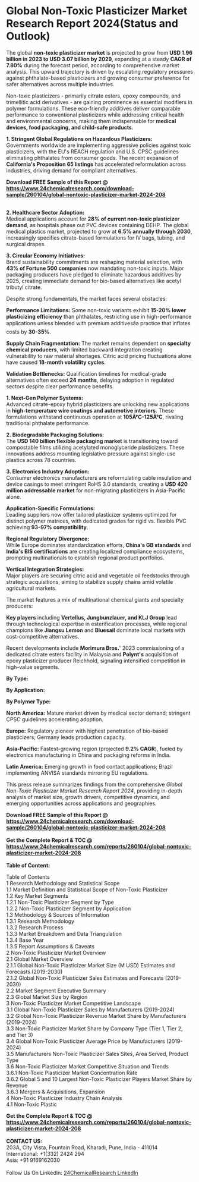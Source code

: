 <h1>Global Non-Toxic Plasticizer Market Research Report 2024(Status and Outlook)</h1><p>The global <strong>non-toxic plasticizer market</strong> is projected to grow from <strong>USD 1.96 billion in 2023 to USD 3.07 billion by 2029</strong>, expanding at a steady <strong>CAGR of 7.80%</strong> during the forecast period, according to comprehensive market analysis. This upward trajectory is driven by escalating regulatory pressures against phthalate-based plasticizers and growing consumer preference for safer alternatives across multiple industries.</p><p>Non-toxic plasticizers - primarily citrate esters, epoxy compounds, and trimellitic acid derivatives - are gaining prominence as essential modifiers in polymer formulations. These eco-friendly additives deliver comparable performance to conventional plasticizers while addressing critical health and environmental concerns, making them indispensable for <strong>medical devices, food packaging, and child-safe products</strong>.</p><p><strong>1. Stringent Global Regulations on Hazardous Plasticizers:</strong><br>
Governments worldwide are implementing aggressive policies against toxic plasticizers, with the EU's REACH regulation and U.S. CPSC guidelines eliminating phthalates from consumer goods. The recent expansion of <strong>California's Proposition 65 listings</strong> has accelerated reformulation across industries, driving demand for compliant alternatives.</p><div><b>Download FREE Sample of this Report @ 
            <a href="https://www.24chemicalresearch.com/download-sample/260104/global-nontoxic-plasticizer-market-2024-208">
            https://www.24chemicalresearch.com/download-sample/260104/global-nontoxic-plasticizer-market-2024-208</a></b></div><br><p><strong>2. Healthcare Sector Adoption:</strong><br>
Medical applications account for <strong>28% of current non-toxic plasticizer demand</strong>, as hospitals phase out PVC devices containing DEHP. The global medical plastics market, projected to grow at <strong>6.5% annually through 2030</strong>, increasingly specifies citrate-based formulations for IV bags, tubing, and surgical drapes.</p><p><strong>3. Circular Economy Initiatives:</strong><br>
Brand sustainability commitments are reshaping material selection, with <strong>43% of Fortune 500 companies</strong> now mandating non-toxic inputs. Major packaging producers have pledged to eliminate hazardous additives by 2025, creating immediate demand for bio-based alternatives like acetyl tributyl citrate.</p><p>Despite strong fundamentals, the market faces several obstacles:</p><p><strong>Performance Limitations:</strong> Some non-toxic variants exhibit <strong>15-20% lower plasticizing efficiency</strong> than phthalates, restricting use in high-performance applications unless blended with premium additivesâa practice that inflates costs by <strong>30-35%</strong>.</p><p><strong>Supply Chain Fragmentation:</strong> The market remains dependent on <strong>specialty chemical producers</strong>, with limited backward integration creating vulnerability to raw material shortages. Citric acid pricing fluctuations alone have caused <strong>18-month volatility cycles</strong>.</p><p><strong>Validation Bottlenecks:</strong> Qualification timelines for medical-grade alternatives often exceed <strong>24 months</strong>, delaying adoption in regulated sectors despite clear performance benefits.</p><p><strong>1. Next-Gen Polymer Systems:</strong><br>
Advanced citrate-epoxy hybrid plasticizers are unlocking new applications in <strong>high-temperature wire coatings and automotive interiors</strong>. These formulations withstand continuous operation at <strong>105Â°C-125Â°C</strong>, rivaling traditional phthalate performance.</p><p><strong>2. Biodegradable Packaging Solutions:</strong><br>
The <strong>USD 140 billion flexible packaging market</strong> is transitioning toward compostable films utilizing acetylated monoglyceride plasticizers. These innovations address mounting legislative pressure against single-use plastics across 78 countries.</p><p><strong>3. Electronics Industry Adoption:</strong><br>
Consumer electronics manufacturers are reformulating cable insulation and device casings to meet stringent RoHS 3.0 standards, creating a <strong>USD 420 million addressable market</strong> for non-migrating plasticizers in Asia-Pacific alone.</p><p><strong>Application-Specific Formulations:</strong><br>
	Leading suppliers now offer tailored plasticizer systems optimized	for distinct polymer matrices, with dedicated grades for rigid vs. flexible PVC achieving <strong>93-97% compatibility</strong>.</p><p><strong>Regional Regulatory Divergence:</strong><br>
	While Europe dominates standardization efforts, <strong>China's GB standards</strong> and <strong>India's BIS certifications</strong> are creating localized compliance ecosystems, prompting multinationals to establish regional product portfolios.</p><p><strong>Vertical Integration Strategies:</strong><br>
	Major players are securing citric acid and vegetable oil feedstocks through strategic acquisitions, aiming to stabilize supply chains amid volatile agricultural markets.</p><p>The market features a mix of multinational chemical giants and specialty producers:</p><p><strong>Key players</strong> including <strong>Vertellus, Jungbunzlauer, and KLJ Group</strong> lead through technological expertise in esterification processes, while regional champions like <strong>Jiangsu Lemon</strong> and <strong>Bluesail</strong> dominate local markets with cost-competitive alternatives.</p><p>Recent developments include <strong>Morimura Bros.</strong>' 2023 commissioning of a dedicated citrate esters facility in Malaysia and <strong>Polynt's</strong> acquisition of epoxy plasticizer producer Reichhold, signaling intensified competition in high-value segments.</p><p><strong>By Type:</strong></p><p><strong>By Application:</strong></p><p><strong>By Polymer Type:</strong></p><p><strong>North America:</strong> Mature market driven by medical sector demand; stringent CPSC guidelines accelerating adoption.</p><p><strong>Europe:</strong> Regulatory pioneer with highest penetration of bio-based plasticizers; Germany leads production capacity.</p><p><strong>Asia-Pacific:</strong> Fastest-growing region (projected <strong>9.2% CAGR</strong>), fueled by electronics manufacturing in China and packaging reforms in India.</p><p><strong>Latin America:</strong> Emerging growth in food contact applications; Brazil implementing ANVISA standards mirroring EU regulations.</p><p>This press release summarizes findings from the comprehensive <em>Global Non-Toxic Plasticizer Market Research Report 2024</em>, providing in-depth analysis of market size, growth drivers, competitive dynamics, and emerging opportunities across applications and geographies.</p><div><b>Download FREE Sample of this Report @ 
            <a href="https://www.24chemicalresearch.com/download-sample/260104/global-nontoxic-plasticizer-market-2024-208">
            https://www.24chemicalresearch.com/download-sample/260104/global-nontoxic-plasticizer-market-2024-208</a></b></div><br><div><b>Get the Complete Report & TOC @ 
            <a href="https://www.24chemicalresearch.com/reports/260104/global-nontoxic-plasticizer-market-2024-208">
            https://www.24chemicalresearch.com/reports/260104/global-nontoxic-plasticizer-market-2024-208</a></b></div><br>
            <b>Table of Content:</b><p>Table of Contents<br />
1 Research Methodology and Statistical Scope<br />
1.1 Market Definition and Statistical Scope of Non-Toxic Plasticizer<br />
1.2 Key Market Segments<br />
1.2.1 Non-Toxic Plasticizer Segment by Type<br />
1.2.2 Non-Toxic Plasticizer Segment by Application<br />
1.3 Methodology & Sources of Information<br />
1.3.1 Research Methodology<br />
1.3.2 Research Process<br />
1.3.3 Market Breakdown and Data Triangulation<br />
1.3.4 Base Year<br />
1.3.5 Report Assumptions & Caveats<br />
2 Non-Toxic Plasticizer Market Overview<br />
2.1 Global Market Overview<br />
2.1.1 Global Non-Toxic Plasticizer Market Size (M USD) Estimates and Forecasts (2019-2030)<br />
2.1.2 Global Non-Toxic Plasticizer Sales Estimates and Forecasts (2019-2030)<br />
2.2 Market Segment Executive Summary<br />
2.3 Global Market Size by Region<br />
3 Non-Toxic Plasticizer Market Competitive Landscape<br />
3.1 Global Non-Toxic Plasticizer Sales by Manufacturers (2019-2024)<br />
3.2 Global Non-Toxic Plasticizer Revenue Market Share by Manufacturers (2019-2024)<br />
3.3 Non-Toxic Plasticizer Market Share by Company Type (Tier 1, Tier 2, and Tier 3)<br />
3.4 Global Non-Toxic Plasticizer Average Price by Manufacturers (2019-2024)<br />
3.5 Manufacturers Non-Toxic Plasticizer Sales Sites, Area Served, Product Type<br />
3.6 Non-Toxic Plasticizer Market Competitive Situation and Trends<br />
3.6.1 Non-Toxic Plasticizer Market Concentration Rate<br />
3.6.2 Global 5 and 10 Largest Non-Toxic Plasticizer Players Market Share by Revenue<br />
3.6.3 Mergers & Acquisitions, Expansion<br />
4 Non-Toxic Plasticizer Industry Chain Analysis<br />
4.1 Non-Toxic Plastic</p><div><b>Get the Complete Report & TOC @ 
            <a href="https://www.24chemicalresearch.com/reports/260104/global-nontoxic-plasticizer-market-2024-208">
            https://www.24chemicalresearch.com/reports/260104/global-nontoxic-plasticizer-market-2024-208</a></b></div><br><b>CONTACT US:</b><br>
            203A, City Vista, Fountain Road, Kharadi, Pune, India - 411014<br>
            International: +1(332) 2424 294<br>
            Asia: +91 9169162030 <br><br>
            Follow Us On LinkedIn: <a href="https://www.linkedin.com/company/24chemicalresearch/">24ChemicalResearch LinkedIn</a>